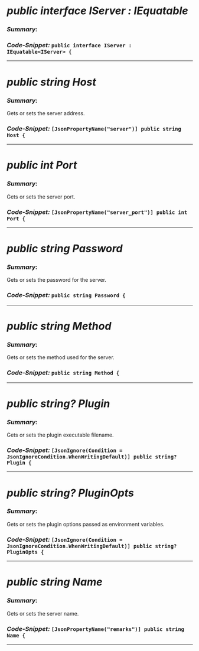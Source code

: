 # _public interface IServer : IEquatable<IServer>_

### _Summary:_

### _Code-Snippet:_ ``public interface IServer : IEquatable<IServer> {``

---
# _public string Host_

### _Summary:_
Gets or sets the server address.
### _Code-Snippet:_ ``[JsonPropertyName("server")] public string Host {``

---
# _public int Port_

### _Summary:_
Gets or sets the server port.
### _Code-Snippet:_ ``[JsonPropertyName("server_port")] public int Port {``

---
# _public string Password_

### _Summary:_
Gets or sets the password for the server.
### _Code-Snippet:_ ``public string Password {``

---
# _public string Method_

### _Summary:_
Gets or sets the method used for the server.
### _Code-Snippet:_ ``public string Method {``

---
# _public string? Plugin_

### _Summary:_
Gets or sets the plugin executable filename.
### _Code-Snippet:_ ``[JsonIgnore(Condition = JsonIgnoreCondition.WhenWritingDefault)] public string? Plugin {``

---
# _public string? PluginOpts_

### _Summary:_
Gets or sets the plugin options passed as environment variables.
### _Code-Snippet:_ ``[JsonIgnore(Condition = JsonIgnoreCondition.WhenWritingDefault)] public string? PluginOpts {``

---
# _public string Name_

### _Summary:_
Gets or sets the server name.
### _Code-Snippet:_ ``[JsonPropertyName("remarks")] public string Name {``

---
